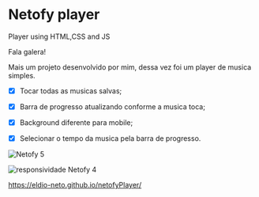 # Netofy player
Player using HTML,CSS and JS

Fala galera!

Mais um projeto desenvolvido por mim, dessa vez foi um player de musica simples.

 * [x] Tocar todas as musicas salvas;
 * [x] Barra de progresso atualizando conforme a musica toca;
 * [x] Background diferente para mobile;
 * [x] Selecionar o tempo da musica pela barra de progresso.






![Netofy 5](https://user-images.githubusercontent.com/97411284/154389197-4001f2ca-8c17-4a04-9703-3c60714c3f64.gif)

![responsividade Netofy 4](https://user-images.githubusercontent.com/97411284/154388835-52e78d35-6e27-42a8-ba49-57ebfcf5e054.gif)






https://eldio-neto.github.io/netofyPlayer/
